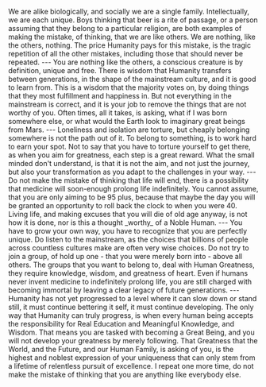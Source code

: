 We are alike biologically, and socially we are a single family. Intellectually, we are each unique. Boys thinking that beer is a rite of passage, or a person assuming that they belong to a particular religion, are both examples of making the mistake, of thinking, that we are like others. We are nothing, like the others, nothing. The price Humanity pays for this mistake, is the tragic repetition of all the other mistakes, including those that should never be repeated. --- You are nothing like the others, a conscious creature is by definition, unique and free. There is wisdom that Humanity transfers between generations, in the shape of the mainstream culture, and it is good to learn from. This is a wisdom that the majority votes on, by doing things that they most fulfillment and happiness in. But not everything in the mainstream is correct, and it is your job to remove the things that are not worthy of you. Often times, all it takes, is asking, what if I was born somewhere else, or what would the Earth look to imaginary great beings from Mars. --- Loneliness and isolation are torture, but cheaply belonging somewhere is not the path out of it. To belong to something, is to work hard to earn your spot. Not to say that you have to torture yourself to get there, as when you aim for greatness, each step is a great reward. What the small minded don't understand, is that it is not the aim, and not just the journey, but also your transformation as you adapt to the challenges in your way. --- Do not make the mistake of thinking that life will end, there is a possibility that medicine will soon-enough prolong life indefinitely. You cannot assume, that you are only aiming to be 95 plus, because that maybe the day you will be granted an opportunity to roll back the clock to when you were 40. Living life, and making excuses that you will die of old age anyway, is not how it is done, nor is this a thought \_worthy\_ of a Noble Human. --- You have to grow your own way, you have to recognize that you are perfectly unique. Do listen to the mainstream, as the choices that billions of people across countless cultures make are often very wise choices. Do not try to join a group, of hold up one - that you were merely born into - above all others. The groups that you want to belong to, deal with Human Greatness, they require knowledge, wisdom, and greatness of heart. Even if humans never invent medicine to indefinitely prolong life, you are still charged with becoming immortal by leaving a clear legacy of future generations. --- Humanity has not yet progressed to a level where it can slow down or stand still, it must continue bettering it self, it must continue developing. The only way that Humanity can truly progress, is when every human being accepts the responsibility for Real Education and Meaningful Knowledge, and Wisdom. That means you are tasked with becoming a Great Being, and you will not develop your greatness by merely following. That Greatness that the World, and the Future, and our Human Family, is asking of you, is the highest and noblest expression of your uniqueness that can only stem from a lifetime of relentless pursuit of excellence. I repeat one more time, do not make the mistake of thinking that you are anything like everybody else.
